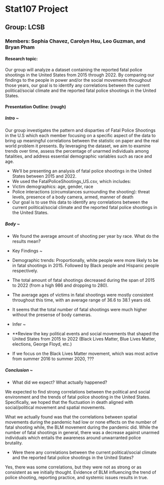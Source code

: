 # Stat107 Project

## Group: LCSB

### Members: Sophia Chavez, Carolyn Hsu, Leo Guzman, and Bryan Pham

#### Research topic:

Our group will analyze a dataset containing the reported fatal police shootings in the United States from 2015 through 2022. By comparing our findings to the people in power and/or the social movements throughout those years, our goal is to identify any correlations between the current political/social climate and the reported fatal police shootings in the United States.

#### Presentation Outline: (rough)

##### Intro ~

Our group investigates the pattern and disparties of Fatal Police Shootings in the U.S which each member focusing on a specific aspect of the data to bring up meaningful correlations between the statistic on paper and the real world problem it presents. By leveraging the dataset, we aim to examine trends over time, assess the percentage of unarmed individuals among fatalities, and address essential demographic variables such as race and age.

-   We’ll be presenting an analysis of fatal police shootings in the United States between 2015 and 2022.
-   We used the FatalPoliceShootings_US.csv, which includes:
-   Victim demographics: age, gender, race
-   Police interactions (circumstances surrounding the shooting): threat levels, presence of a body camera, armed, manner of death
-   Our goal is to use this data to identify any correlations between the current political/social climate and the reported fatal police shootings in the United States.

##### Body \~

-   We found the average amount of shooting per year by race. What do the results mean?

-   Key Findings \~

-   Demographic trends: Proportionally, white people were more likely to be in fatal shootings in 2015. Followed by Black people and Hispanic people respectively.

-   The total amount of fatal shootings decreased during the span of 2015 to 2022 (from a high 986 and dropping to 280).

-   The average ages of victims in fatal shootings were mostly consistent throughout this time, with an average range of 36.6 to 38.1 years old.

-   It seems that the total number of fatal shootings were much higher without the presense of body cameras.  

-   Infer \~

-   \*\*Review the key political events and social movements that shaped the United States from 2015 to 2022 (Black Lives Matter, Blue Lives Matter, elections, George Floyd, etc.)

-   If we focus on the Black Lives Matter movement, which was most active from summer 2016 to summer 2020, ???

##### Conclusion \~

-   What did we expect? What actually happened?

We expected to find strong correlations between the political and social environment and the trends of fatal police shooting in the United States. Specifically, we hoped that the fluctuation in death aligned with social/political movement and spatial movements. 

What we actually found was that the correlations between spatial movements during the pandemic had low or none effects on the number of fatal shooting while, the BLM movement during the pandemic did. While the number of fatal shootings in general, there was a decrease against unarmed individuals which entails the awareness around unwarranted police brutality. 

-   Were there any correlations between the current political/social climate and the reported fatal police shootings in the United States?

Yes, there was some correlations, but they were not as strong or as consistent as we initially thought. Evidence of BLM influencing the trend of police shooting, reporting practice, and systemic issues results in true.

